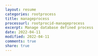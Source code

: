 ```yaml
---
layout: resume
categories: rootprocess
title: manageprocess
processurl: rootprocid-manageprocess
excerpt: Manage database defined process
date: 2022-04-11
modified: 2022-04-11
comments: true
share: true
---
```


